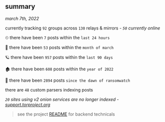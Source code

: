 
## summary
_march 7th, 2022_

currently tracking `92` groups across `130` relays & mirrors - _`50` currently online_

⏲ there have been `7` posts within the `last 24 hours`

🦈 there have been `53` posts within the `month of march`

🪐 there have been `957` posts within the `last 90 days`

🏚 there have been `608` posts within the `year of 2022`

🦕 there have been `2894` posts `since the dawn of ransomwatch`

there are `48` custom parsers indexing posts

_`20` sites using v2 onion services are no longer indexed - [support.torproject.org](https://support.torproject.org/onionservices/v2-deprecation/)_

> see the project [README](https://github.com/thetanz/ransomwatch#ransomwatch--) for backend technicals
